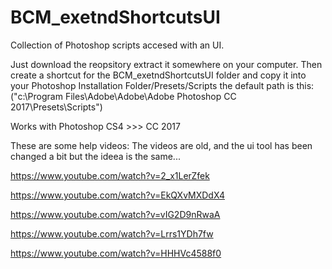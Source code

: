 # BCM_exetndShortcutsUI
Collection of Photoshop scripts accesed with an UI. 

Just download the reopsitory extract it somewhere on your computer. Then create a shortcut for the BCM_exetndShortcutsUI folder and copy it
into your Photoshop Installation Folder/Presets/Scripts the default path is this:("c:\Program Files\Adobe\Adobe\Adobe Photoshop CC 2017\Presets\Scripts")

Works with Photoshop CS4 >>> CC 2017

These are some help videos:
The videos are old, and the ui tool has been changed a bit but the ideea is the same...

https://www.youtube.com/watch?v=2_x1LerZfek

https://www.youtube.com/watch?v=EkQXvMXDdX4

https://www.youtube.com/watch?v=vIG2D9nRwaA

https://www.youtube.com/watch?v=Lrrs1YDh7fw

https://www.youtube.com/watch?v=HHHVc4588f0

